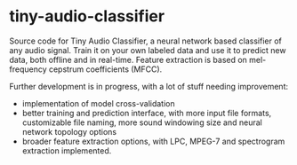 # tiny-audio-classifier
Source code for Tiny Audio Classifier, a neural network based classifier of any audio signal.
Train it on your own labeled data and use it to predict new data, both offline and in real-time. Feature extraction is based on mel-frequency cepstrum coefficients (MFCC).

Further development is in progress, with a lot of stuff needing improvement:
- implementation of model cross-validation
- better training and prediction interface, with more input file formats, customizable file naming, more sound windowing size and neural network topology options
- broader feature extraction options, with LPC, MPEG-7 and spectrogram extraction implemented.

